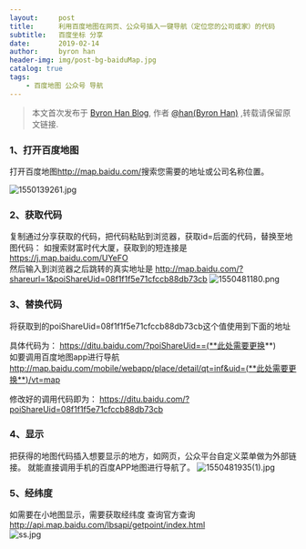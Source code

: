 ```yaml
---
layout:     post
title:      利用百度地图在网页、公众号插入一键导航（定位您的公司或家）的代码
subtitle:   百度坐标 分享
date:       2019-02-14
author:     byron han
header-img: img/post-bg-baiduMap.jpg
catalog: true
tags:
    - 百度地图 公众号 导航
---
```


> 本文首次发布于 [Byron Han Blog](https://byronhan.xyz/), 作者 [@han(Byron Han)](http://github.com/byron-han) ,转载请保留原文链接.

### 1、打开百度地图
打开百度地图<http://map.baidu.com/>搜索您需要的地址或公司名称位置。

![1550139261.jpg](https://i.loli.net/2019/02/14/5c653f8ac80ad.jpg)

### 2、获取代码
复制通过分享获取的代码，把代码粘贴到浏览器，获取id=后面的代码，替换至地图代码：
如搜索财富时代大厦，获取到的短连接是 https://j.map.baidu.com/UYeFO <br> 
然后输入到浏览器之后跳转的真实地址是
<http://map.baidu.com/?shareurl=1&poiShareUid=08f1f1f5e71cfccb88db73cb>
![1550481180.png](https://i.loli.net/2019/02/18/5c6a773fbc4f7.png)

### 3、替换代码
将获取到的poiShareUid=08f1f1f5e71cfccb88db73cb这个值使用到下面的地址

具体代码为：
https://ditu.baidu.com/?poiShareUid==(**此处需要更换**) <br>
如要调用百度地图app进行导航
http://map.baidu.com/mobile/webapp/place/detail/qt=inf&uid=(**此处需要更换**)/vt=map

修改好的调用代码即为：
<https://ditu.baidu.com/?poiShareUid=08f1f1f5e71cfccb88db73cb>

### 4、显示
把获得的地图代码插入想要显示的地方，如网页，公众平台自定义菜单做为外部链接。
就能直接调用手机的百度APP地图进行导航了。
![1550481935(1).jpg](https://i.loli.net/2019/02/18/5c6a7a208dcc9.jpg)

### 5、经纬度
如需要在小地图显示，需要获取经纬度 查询官方查询 <http://api.map.baidu.com/lbsapi/getpoint/index.html> <br>
![ss.jpg](https://i.loli.net/2019/02/18/5c6a7ca9ab954.jpg)
